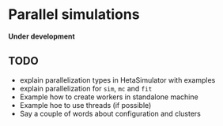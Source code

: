 # Parallel simulations

__Under development__

## TODO

- explain parallelization types in HetaSimulator with examples
- explain parallelization for `sim`, `mc` and `fit`
- Example how to create workers in standalone machine
- Example hoe to use threads (if possible)
- Say a couple of words about configuration and clusters
